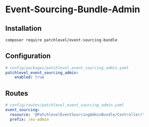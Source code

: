 # Event-Sourcing-Bundle-Admin

## Installation

```bash
composer require patchlevel/event-sourcing-bundle
```

## Configuration

```yaml
# config/packages/patchlevel_event_sourcing_admin.yaml
patchlevel_event_sourcing_admin:
    enabled: true
```

## Routes

```yaml
# config/routes/patchlevel_event_sourcing_admin.yaml
event_sourcing:
  resource: '@PatchlevelEventSourcingAdminBundle/Controller/'
  prefix: /es-admin
```
